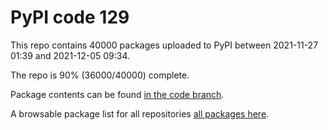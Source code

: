 # PyPI code 129

This repo contains 40000 packages uploaded to PyPI between 
2021-11-27 01:39 and 2021-12-05 09:34.

The repo is 90% (36000/40000) complete.

Package contents can be found [in the code branch](https://github.com/pypi-data/pypi-mirror-129/tree/code/packages).

A browsable package list for all repositories [all packages here](https://pypi-data.github.io/website/repositories/pypi-mirror-129).


